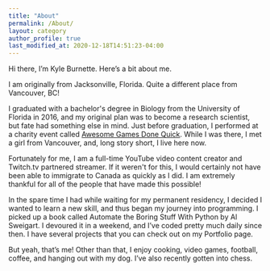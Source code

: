 ```yaml
---
title: "About"
permalink: /About/
layout: category
author_profile: true
last_modified_at: 2020-12-18T14:51:23-04:00
---
```


Hi there, I’m Kyle Burnette. Here’s a bit about me.

I am originally from Jacksonville, Florida. Quite a different place from Vancouver, BC! 

I graduated with a bachelor's degree in Biology from the University of Florida in 2016, and my original plan was to become a research scientist, but fate had something else in mind. Just before graduation, I performed at a charity event called [Awesome Games Done Quick](https://gamesdonequick.com/). While I was there, I met a girl from Vancouver, and, long story short, I live here now.

Fortunately for me, I am a full-time YouTube video content creator and Twitch.tv partnered streamer. If it weren't
for this, I would certainly not have been able to immigrate to Canada as quickly as I did. I am extremely thankful
for all of the people that have made this possible!

In the spare time I had while waiting for my permanent residency, I decided I wanted to learn a new skill, and thus began my journey into programming. I picked up a book called Automate the Boring Stuff With Python by Al Sweigart. I devoured it in a weekend, and I’ve coded pretty much daily since then. I have several projects that you can check out on my Portfolio page.

But yeah, that’s me! Other than that, I enjoy cooking, video games, football, coffee, and hanging out with my dog. I’ve also recently gotten into chess.
